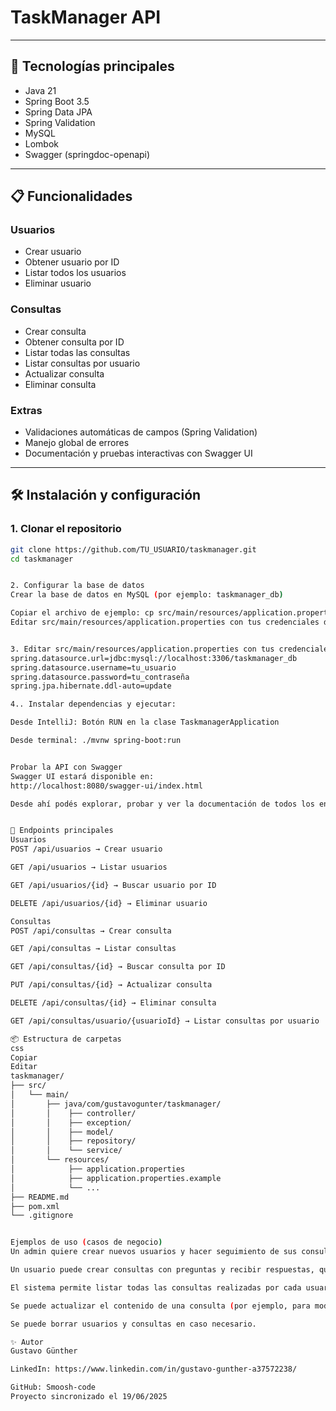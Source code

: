 # TaskManager API



---

## 🚀 Tecnologías principales

- Java 21
- Spring Boot 3.5
- Spring Data JPA
- Spring Validation
- MySQL
- Lombok
- Swagger (springdoc-openapi)

---

## 📋 Funcionalidades

### Usuarios
- Crear usuario
- Obtener usuario por ID
- Listar todos los usuarios
- Eliminar usuario

### Consultas
- Crear consulta
- Obtener consulta por ID
- Listar todas las consultas
- Listar consultas por usuario
- Actualizar consulta
- Eliminar consulta

### Extras
- Validaciones automáticas de campos (Spring Validation)
- Manejo global de errores
- Documentación y pruebas interactivas con Swagger UI

---

## 🛠️ Instalación y configuración

### 1. Clonar el repositorio

```bash
git clone https://github.com/TU_USUARIO/taskmanager.git
cd taskmanager


2. Configurar la base de datos
Crear la base de datos en MySQL (por ejemplo: taskmanager_db)

Copiar el archivo de ejemplo: cp src/main/resources/application.properties.example src/main/resources/application.properties
Editar src/main/resources/application.properties con tus credenciales de MySQL:


3. Editar src/main/resources/application.properties con tus credenciales de MySQL:
spring.datasource.url=jdbc:mysql://localhost:3306/taskmanager_db
spring.datasource.username=tu_usuario
spring.datasource.password=tu_contraseña
spring.jpa.hibernate.ddl-auto=update

4.. Instalar dependencias y ejecutar:

Desde IntelliJ: Botón RUN en la clase TaskmanagerApplication

Desde terminal: ./mvnw spring-boot:run


Probar la API con Swagger
Swagger UI estará disponible en:
http://localhost:8080/swagger-ui/index.html

Desde ahí podés explorar, probar y ver la documentación de todos los endpoints.


📑 Endpoints principales
Usuarios
POST /api/usuarios → Crear usuario

GET /api/usuarios → Listar usuarios

GET /api/usuarios/{id} → Buscar usuario por ID

DELETE /api/usuarios/{id} → Eliminar usuario

Consultas
POST /api/consultas → Crear consulta

GET /api/consultas → Listar consultas

GET /api/consultas/{id} → Buscar consulta por ID

PUT /api/consultas/{id} → Actualizar consulta

DELETE /api/consultas/{id} → Eliminar consulta

GET /api/consultas/usuario/{usuarioId} → Listar consultas por usuario

📦 Estructura de carpetas
css
Copiar
Editar
taskmanager/
├── src/
│   └── main/
│       ├── java/com/gustavogunter/taskmanager/
│       │    ├── controller/
│       │    ├── exception/
│       │    ├── model/
│       │    ├── repository/
│       │    └── service/
│       └── resources/
│            ├── application.properties
│            ├── application.properties.example
│            └── ...
├── README.md
├── pom.xml
└── .gitignore


Ejemplos de uso (casos de negocio)
Un admin quiere crear nuevos usuarios y hacer seguimiento de sus consultas.

Un usuario puede crear consultas con preguntas y recibir respuestas, que quedan guardadas para su historial.

El sistema permite listar todas las consultas realizadas por cada usuario.

Se puede actualizar el contenido de una consulta (por ejemplo, para modificar la respuesta).

Se puede borrar usuarios y consultas en caso necesario.

✨ Autor
Gustavo Günther

LinkedIn: https://www.linkedin.com/in/gustavo-gunther-a37572238/

GitHub: Smoosh-code
Proyecto sincronizado el 19/06/2025